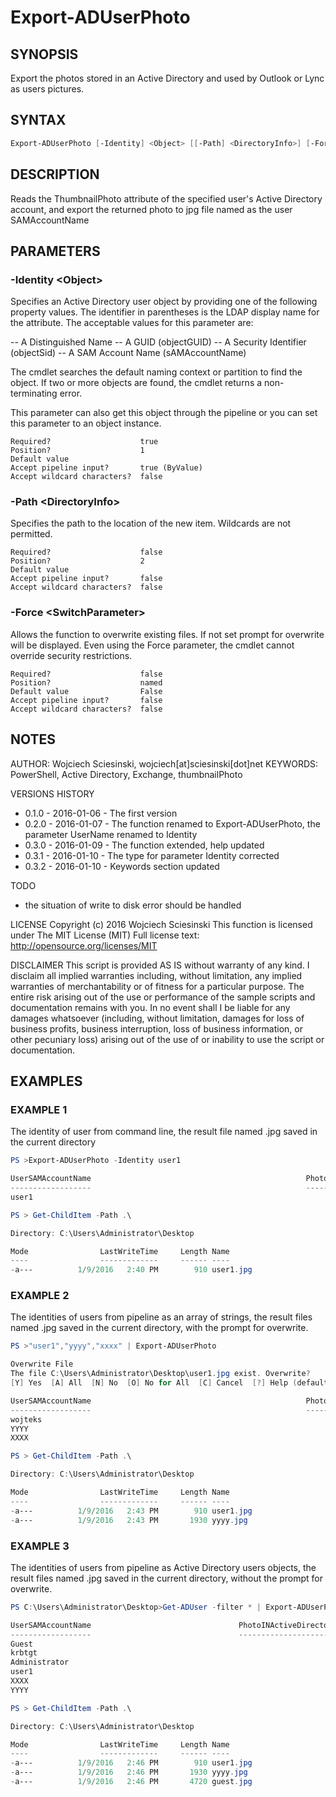 # Export-ADUserPhoto
## SYNOPSIS
Export the photos stored in an Active Directory and used by Outlook or Lync as users pictures.

## SYNTAX
```powershell
Export-ADUserPhoto [-Identity] <Object> [[-Path] <DirectoryInfo>] [-Force] [<CommonParameters>]
```

## DESCRIPTION
Reads the ThumbnailPhoto attribute of the specified user's Active
Directory account, and export the returned photo to jpg file named as the user SAMAccountName

## PARAMETERS
### -Identity &lt;Object&gt;
Specifies an Active Directory user object by providing one of the following property values. The identifier in
parentheses is the LDAP display name for the attribute. The acceptable values for this parameter are:

 -- A Distinguished Name
 -- A GUID (objectGUID)
 -- A Security Identifier (objectSid)
 -- A SAM Account Name (sAMAccountName)

The cmdlet searches the default naming context or partition to find the object. If two or more objects are
found, the cmdlet returns a non-terminating error.

This parameter can also get this object through the pipeline or you can set this parameter to an object
instance.
```
Required?                    true
Position?                    1
Default value
Accept pipeline input?       true (ByValue)
Accept wildcard characters?  false
```

### -Path &lt;DirectoryInfo&gt;
Specifies the path to the location of the new item. Wildcards are not permitted.
```
Required?                    false
Position?                    2
Default value
Accept pipeline input?       false
Accept wildcard characters?  false
```

### -Force &lt;SwitchParameter&gt;
Allows the function to overwrite existing files. If not set prompt for overwrite will be displayed.
Even using the Force parameter, the cmdlet cannot override security restrictions.
```
Required?                    false
Position?                    named
Default value                False
Accept pipeline input?       false
Accept wildcard characters?  false
```

## NOTES
AUTHOR: Wojciech Sciesinski, wojciech[at]sciesinski[dot]net
KEYWORDS: PowerShell, Active Directory, Exchange, thumbnailPhoto

VERSIONS HISTORY
 - 0.1.0 - 2016-01-06 - The first version
 - 0.2.0 - 2016-01-07 - The function renamed to Export-ADUserPhoto, the parameter UserName renamed to Identity
 - 0.3.0 - 2016-01-09 - The function extended, help updated
 - 0.3.1 - 2016-01-10 - The type for parameter Identity corrected
 - 0.3.2 - 2016-01-10 - Keywords section updated

TODO
- the situation of write to disk error should be handled

LICENSE
Copyright (c) 2016 Wojciech Sciesinski
This function is licensed under The MIT License (MIT)
Full license text: http://opensource.org/licenses/MIT

DISCLAIMER
This script is provided AS IS without warranty of any kind. I disclaim all implied warranties including, without limitation, any implied warranties of merchantability or of fitness for a particular purpose. The entire risk arising out of the use or performance of the sample scripts and documentation remains with you. In no event shall I be liable for any damages whatsoever (including, without limitation, damages for loss of business profits, business interruption, loss of business information, or other pecuniary loss) arising out of the use of or inability to use the script or documentation.

## EXAMPLES
### EXAMPLE 1

The identity of user from command line, the result file named <SAMAccountName>.jpg saved in the current directory

```powershell
PS >Export-ADUserPhoto -Identity user1

UserSAMAccountName                                                PhotoExported            PhotoINActiveDirectoryExists
------------------                                                -------------            ----------------------------
user1                                                                      True                                    True

PS > Get-ChildItem -Path .\

Directory: C:\Users\Administrator\Desktop

Mode                LastWriteTime     Length Name
----                -------------     ------ ----
-a---          1/9/2016   2:40 PM        910 user1.jpg

```



### EXAMPLE 2

The identities of users from pipeline as an array of strings, the result files named <SAMAccountName>.jpg saved in the current directory, with the prompt for overwrite.
```powershell
PS >"user1","yyyy","xxxx" | Export-ADUserPhoto

Overwrite File
The file C:\Users\Administrator\Desktop\user1.jpg exist. Overwrite?
[Y] Yes  [A] All  [N] No  [O] No for All  [C] Cancel  [?] Help (default is "Y"): y

UserSAMAccountName                                                PhotoExported            PhotoINActiveDirectoryExists
------------------                                                -------------            ----------------------------
wojteks                                                                    True                                    True
YYYY                                                                       True                                    True
XXXX                                                                      False                                   False

PS > Get-ChildItem -Path .\

Directory: C:\Users\Administrator\Desktop

Mode                LastWriteTime     Length Name
----                -------------     ------ ----
-a---          1/9/2016   2:43 PM        910 user1.jpg
-a---          1/9/2016   2:43 PM       1930 yyyy.jpg
```


### EXAMPLE 3

The identities of users from pipeline as Active Directory users objects, the result files named <SAMAccountName>.jpg saved in the current directory, without the prompt for overwrite.
```powershell
PS C:\Users\Administrator\Desktop>Get-ADUser -filter * | Export-ADUserPhoto -Force

UserSAMAccountName                                 PhotoINActiveDirectoryExists                           PhotoExported
------------------                                 ----------------------------                           -------------
Guest                                                                      True                                    True
krbtgt                                                                    False                                   False
Administrator                                                             False                                   False
user1                                                                      True                                    True
XXXX                                                                      False                                   False
YYYY                                                                       True                                    True

PS > Get-ChildItem -Path .\

Directory: C:\Users\Administrator\Desktop

Mode                LastWriteTime     Length Name
----                -------------     ------ ----
-a---          1/9/2016   2:46 PM        910 user1.jpg
-a---          1/9/2016   2:46 PM       1930 yyyy.jpg
-a---          1/9/2016   2:46 PM       4720 guest.jpg
```
